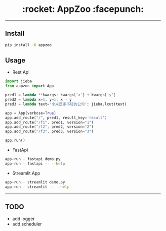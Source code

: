 <h1 align = "center">:rocket: AppZoo :facepunch:</h1>

---

## Install
```bash
pip install -U appzoo
```
## Usage
- Rest Api
```python
import jieba
from appzoo import App

pred1 = lambda **kwargs: kwargs['x'] + kwargs['y']
pred2 = lambda x=1, y=1: x - y
pred3 = lambda text='小米是家不错的公司': jieba.lcut(text)

app = App(verbose=True)
app.add_route("/", pred1, result_key='result')
app.add_route("/f1", pred1, version="1")
app.add_route("/f2", pred2, version="2")
app.add_route("/f3", pred3, version="3")

app.run()
```

- FastApi
```bash
app-run - fastapi demo.py
app-run - fastapi -- --help

```

- Streamlit App
```bash
app-run - streamlit demo.py
app-run - streamlit -- --help
```

---
## TODO
- add logger
- add scheduler
